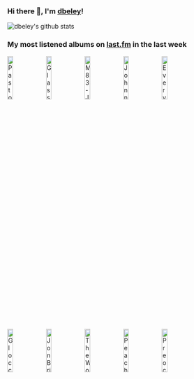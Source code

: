 ### Hi there 👋, I'm [dbeley](https://dbeley.ovh/en)!

![dbeley's github stats](https://github-readme-stats.vercel.app/api?username=dbeley)

### My most listened albums on [last.fm](https://www.last.fm/user/d_beley) in the last week

[<img src='https://lastfm.freetls.fastly.net/i/u/300x300/c80d8940a81cb9a30ea2a7df46910475.jpg' width='16%' height='16%' alt='Pastor T.L. Barrett and The Youth for Christ Choir - I Shall Wear A Crown'>](https://www.last.fm/music/pastor%2bt.l.%2bbarrett%2band%2bthe%2byouth%2bfor%2bchrist%2bchoir/i%2bshall%2bwear%2ba%2bcrown)&nbsp;
[<img src='https://lastfm.freetls.fastly.net/i/u/300x300/effe001744b5e4c8e06fe91a729db613.jpg' width='16%' height='16%' alt='Glass Beach - Plastic Death'>](https://www.last.fm/music/glass%2bbeach/plastic%2bdeath)&nbsp;
[<img src='https://lastfm.freetls.fastly.net/i/u/300x300/bf8e780262306e1d1401130f8679b1b4.png' width='16%' height='16%' alt='M83 - Junk'>](https://www.last.fm/music/m83/junk)&nbsp;
[<img src='https://lastfm.freetls.fastly.net/i/u/300x300/edd50a3499e8e7fb3f5a624b30971ba8.jpg' width='16%' height='16%' alt='Johnnie Frierson - Have You Been Good To Yourself'>](https://www.last.fm/music/johnnie%2bfrierson/have%2byou%2bbeen%2bgood%2bto%2byourself)&nbsp;
[<img src='https://lastfm.freetls.fastly.net/i/u/300x300/636bb0ff2f18ea8614ca670f4852d175.jpg' width='16%' height='16%' alt='Everything Everything - Raw Data Feel'>](https://www.last.fm/music/everything%2beverything/raw%2bdata%2bfeel)&nbsp;
<br>
[<img src='https://lastfm.freetls.fastly.net/i/u/300x300/67f71f3da87029c0ed5d5adda0506581.jpg' width='16%' height='16%' alt='Glocca Morra - Just Married'>](https://www.last.fm/music/glocca%2bmorra/just%2bmarried)&nbsp;
[<img src='https://lastfm.freetls.fastly.net/i/u/300x300/0bcb7b2d99ffd3dac11bc5de90d83805.jpg' width='16%' height='16%' alt='Jon Brion - Meaningless'>](https://www.last.fm/music/jon%2bbrion/meaningless)&nbsp;
[<img src='https://lastfm.freetls.fastly.net/i/u/300x300/640a079125b040d7b3a26beebad91a2b.png' width='16%' height='16%' alt='The World Is a Beautiful Place & I Am No Longer Afraid to Die - Whenever, If Ever'>](https://www.last.fm/music/the%2bworld%2bis%2ba%2bbeautiful%2bplace%2b%2526%2bi%2bam%2bno%2blonger%2bafraid%2bto%2bdie/whenever%252c%2bif%2bever)&nbsp;
[<img src='https://lastfm.freetls.fastly.net/i/u/300x300/13d604e0980e3c3aa9a06ab413a89bdd.png' width='16%' height='16%' alt='Peach Pit - Being so Normal'>](https://www.last.fm/music/peach%2bpit/being%2bso%2bnormal)&nbsp;
[<img src='https://lastfm.freetls.fastly.net/i/u/300x300/cfcf05734dc5483d64659fe30cfadcab.jpg' width='16%' height='16%' alt='Preoccupations - Preoccupations'>](https://www.last.fm/music/preoccupations/preoccupations)&nbsp;
<br>
